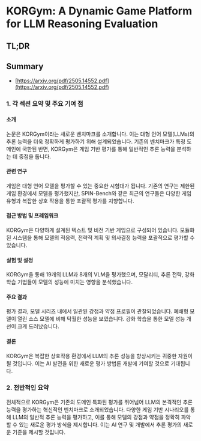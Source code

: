 # KORGym: A Dynamic Game Platform for LLM Reasoning Evaluation
## TL;DR
## Summary
- [https://arxiv.org/pdf/2505.14552.pdf](https://arxiv.org/pdf/2505.14552.pdf)

### 1. 각 섹션 요약 및 주요 기여 점

#### 소개
논문은 KORGym이라는 새로운 벤치마크를 소개합니다. 이는 대형 언어 모델(LLMs)의 추론 능력을 더욱 정확하게 평가하기 위해 설계되었습니다. 기존의 벤치마크가 특정 도메인에 국한된 반면, KORGym은 게임 기반 평가를 통해 일반적인 추론 능력을 분석하는 데 중점을 둡니다.

#### 관련 연구
게임은 대형 언어 모델을 평가할 수 있는 중요한 시험대가 됩니다. 기존의 연구는 제한된 게임 환경에서 모델을 평가했지만, SPIN-Bench와 같은 최근의 연구들은 다양한 게임 유형과 복잡한 상호 작용을 통한 포괄적 평가를 지향합니다.

#### 접근 방법 및 프레임워크
KORGym은 다양하게 설계된 텍스트 및 비전 기반 게임으로 구성되어 있습니다. 모듈화된 시스템을 통해 모델의 적응력, 전략적 계획 및 의사결정 능력을 포괄적으로 평가할 수 있습니다.

#### 실험 및 설정
KORGym을 통해 19개의 LLM과 8개의 VLM을 평가했으며, 모달리티, 추론 전략, 강화학습 기법들이 모델의 성능에 미치는 영향을 분석했습니다.

#### 주요 결과
평가 결과, 모델 시리즈 내에서 일관된 강점과 약점 프로필이 관찰되었습니다. 폐쇄형 모델이 열린 소스 모델에 비해 탁월한 성능을 보였습니다. 강화 학습을 통한 모델 성능 개선이 크게 드러났습니다.

#### 결론
KORGym은 복잡한 상호작용 환경에서 LLM의 추론 성능을 향상시키는 귀중한 자원이 될 것입니다. 이는 AI 발전을 위한 새로운 평가 방법론 개발에 기여할 것으로 기대됩니다.

### 2. 전반적인 요약
전체적으로 KORGym은 기존의 도메인 특화된 평가를 뛰어넘어 LLM의 본격적인 추론 능력을 평가하는 혁신적인 벤치마크로 소개되었습니다. 다양한 게임 기반 시나리오를 통해 LLM의 일반적 추론 능력을 평가하고, 이를 통해 모델의 강점과 약점을 정확히 파악할 수 있는 새로운 평가 방식을 제시합니다. 이는 AI 연구 및 개발에서 추론 평가의 새로운 기준을 제시할 것입니다.
